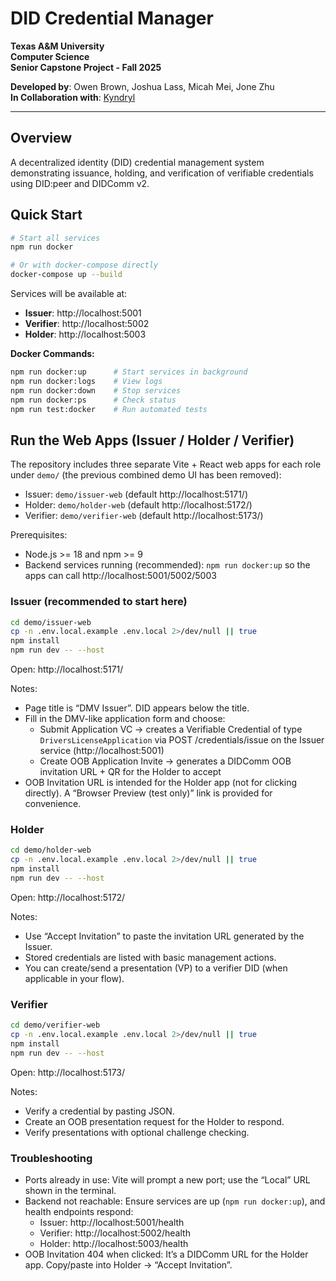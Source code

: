 # DID Credential Manager
**Texas A&M University**\
**Computer Science**\
**Senior Capstone Project - Fall 2025**

**Developed by**: Owen Brown, Joshua Lass, Micah Mei, Jone Zhu\
**In Collaboration with**: [Kyndryl](https://www.kyndryl.com/)

---

## Overview

A decentralized identity (DID) credential management system demonstrating issuance, holding, and verification of verifiable credentials using DID:peer and DIDComm v2.

## Quick Start

```bash
# Start all services
npm run docker

# Or with docker-compose directly
docker-compose up --build
```

Services will be available at:
- **Issuer**: http://localhost:5001
- **Verifier**: http://localhost:5002
- **Holder**: http://localhost:5003

**Docker Commands:**
```bash
npm run docker:up      # Start services in background
npm run docker:logs    # View logs
npm run docker:down    # Stop services
npm run docker:ps      # Check status
npm run test:docker    # Run automated tests
```

## Run the Web Apps (Issuer / Holder / Verifier)

The repository includes three separate Vite + React web apps for each role under `demo/` (the previous combined demo UI has been removed):

- Issuer: `demo/issuer-web` (default http://localhost:5171/)
- Holder: `demo/holder-web` (default http://localhost:5172/)
- Verifier: `demo/verifier-web` (default http://localhost:5173/)

Prerequisites:
- Node.js >= 18 and npm >= 9
- Backend services running (recommended): `npm run docker:up` so the apps can call http://localhost:5001/5002/5003

### Issuer (recommended to start here)

```bash
cd demo/issuer-web
cp -n .env.local.example .env.local 2>/dev/null || true
npm install
npm run dev -- --host
```

Open: http://localhost:5171/

Notes:
- Page title is “DMV Issuer”. DID appears below the title.
- Fill in the DMV-like application form and choose:
	- Submit Application VC → creates a Verifiable Credential of type `DriversLicenseApplication` via POST /credentials/issue on the Issuer service (http://localhost:5001)
	- Create OOB Application Invite → generates a DIDComm OOB invitation URL + QR for the Holder to accept
- OOB Invitation URL is intended for the Holder app (not for clicking directly). A “Browser Preview (test only)” link is provided for convenience.

### Holder

```bash
cd demo/holder-web
cp -n .env.local.example .env.local 2>/dev/null || true
npm install
npm run dev -- --host
```

Open: http://localhost:5172/

Notes:
- Use “Accept Invitation” to paste the invitation URL generated by the Issuer.
- Stored credentials are listed with basic management actions.
- You can create/send a presentation (VP) to a verifier DID (when applicable in your flow).

### Verifier

```bash
cd demo/verifier-web
cp -n .env.local.example .env.local 2>/dev/null || true
npm install
npm run dev -- --host
```

Open: http://localhost:5173/

Notes:
- Verify a credential by pasting JSON.
- Create an OOB presentation request for the Holder to respond.
- Verify presentations with optional challenge checking.

### Troubleshooting

- Ports already in use: Vite will prompt a new port; use the “Local” URL shown in the terminal.
- Backend not reachable: Ensure services are up (`npm run docker:up`), and health endpoints respond:
	- Issuer: http://localhost:5001/health
	- Verifier: http://localhost:5002/health
	- Holder: http://localhost:5003/health
- OOB Invitation 404 when clicked: It’s a DIDComm URL for the Holder app. Copy/paste into Holder → “Accept Invitation”.
